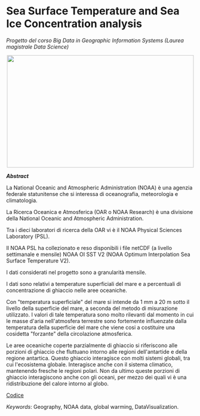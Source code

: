 # Sea Surface Temperature and Sea Ice Concentration analysis
*Progetto del corso Big Data in Geographic Information Systems (Laurea magistrale Data Science)*

<p align="center">
  <img width="500" height="300" src="https://www.esa.int/var/esa/storage/images/esa_multimedia/videos/2020/09/arctic_sea_ice_concentration/22191979-1-eng-GB/Arctic_sea_ice_concentration_pillars.jpg">
</p>

_**Abstract**_

La National Oceanic and Atmospheric Administration (NOAA) è una agenzia federale statunitense che si interessa di oceanografia, meteorologia e 
climatologia.

La Ricerca Oceanica e Atmosferica (OAR o NOAA Research) è una divisione della National Oceanic and Atmospheric Administration.

Tra i dieci laboratori di ricerca della OAR vi è il NOAA Physical Sciences Laboratory (PSL).

Il NOAA PSL ha collezionato e reso disponibili i file netCDF (a livello settimanale e mensile) NOAA OI SST V2 (NOAA Optimum Interpolation Sea 
Surface Temperature V2).

I dati considerati nel progetto sono a granularità mensile.

I dati sono relativi a temperature superficiali del mare e a percentuali di concentrazione di ghiaccio nelle aree oceaniche.

Con "temperatura superficiale" del mare si intende da 1 mm a 20 m sotto il livello della superficie del mare, a seconda del metodo di 
misurazione utilizzato. I valori di tale temperatura sono molto rilevanti dal momento in cui le masse d'aria nell'atmosfera terrestre sono 
fortemente influenzate dalla temperatura della superficie del mare che viene cosi a costituire una cosidetta "forzante" della circolazione atmosferica.

Le aree oceaniche coperte parzialmente di ghiaccio si riferiscono alle porzioni di ghiaccio che fluttuano intorno alle regioni dell'antartide e 
della regione antartica. Questo ghiaccio interagisce con molti sistemi globali, tra cui l'ecosistema globale. Interagisce anche con il sistema 
climatico, mantenendo fresche le regioni polari. Non da ultimo queste porzioni di ghiaccio interagiscono anche con gli oceani, per mezzo dei quali 
vi è una ridistribuzione del calore intorno al globo.

[Codice](https://github.com/lorenzlorg/Big-Data-GIS-project/blob/main/progetto_GIS.ipynb)

*Keywords*: Geography, NOAA data, global warming, DataVisualization.
